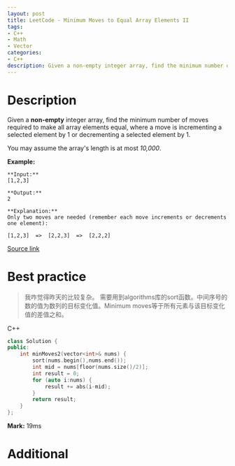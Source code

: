 ```yaml
---
layout: post
title: LeetCode - Minimum Moves to Equal Array Elements II
tags:
- C++
- Math
- Vector
categories:
- C++
description: Given a non-empty integer array, find the minimum number of moves required to make all array elements equal, where a move is incrementing a selected element by 1 or decrementing a selected element by 1.
---
```



# Description
Given a **non-empty** integer array, find the minimum number of moves required to make all array elements equal, where a move is incrementing a selected element by 1 or decrementing a selected element by 1.

You may assume the array's length is at most *10,000*.

**Example:**

```
**Input:**
[1,2,3]

**Output:**
2

**Explanation:**
Only two moves are needed (remember each move increments or decrements one element):

[1,2,3]  =>  [2,2,3]  =>  [2,2,2]
```

[Source link](https://leetcode.com/problems/minimum-moves-to-equal-array-elements-ii/#/description)


# Best practice

>我咋觉得昨天的比较复杂。
需要用到algorithms库的sort函数。中间序号的数的值为数列的目标变化值。Minimum moves等于所有元素与该目标变化值的差值之和。

C++

```c++
class Solution {
public:
	int minMoves2(vector<int>& nums) {
		sort(nums.begin(),nums.end());
		int mid = nums[floor(nums.size()/2)];
		int result = 0;
		for (auto i:nums) {
			result += abs(i-mid);
		}
		return result;
	}
};
```

**Mark:** 19ms


# Additional
